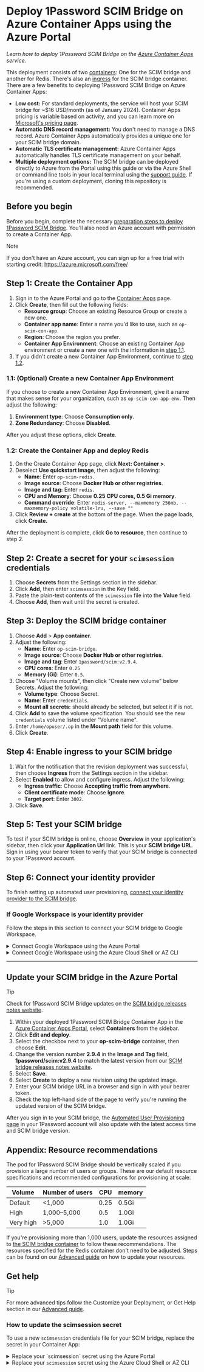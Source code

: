# Deploy 1Password SCIM Bridge on Azure Container Apps using the Azure Portal

_Learn how to deploy 1Password SCIM Bridge on the [Azure Container Apps](https://azure.microsoft.com/en-us/products/container-apps/#overview) service._

This deployment consists of two [containers](https://learn.microsoft.com/en-us/azure/container-apps/containers): One for the SCIM bridge and another for Redis. There's also an [ingress](https://learn.microsoft.com/en-us/azure/container-apps/ingress-overview) for the SCIM bridge container. There are a few benefits to deploying 1Password SCIM Bridge on Azure Container Apps:

- **Low cost:** For standard deployments, the service will host your SCIM bridge for ~$16 USD/month (as of January 2024). Container Apps pricing is variable based on activity, and you can learn more on [Microsoft's pricing page](https://azure.microsoft.com/en-us/pricing/details/container-apps/).
- **Automatic DNS record management:** You don't need to manage a DNS record. Azure Container Apps automatically provides a unique one for your SCIM bridge domain.
- **Automatic TLS certificate management:** Azure Container Apps automatically handles TLS certificate management on your behalf.
- **Multiple deployment options:** The SCIM bridge can be deployed directly to Azure from the Portal using this guide or via the Azure Shell or command line tools in your local terminal using the [support guide](https://support.1password.com/scim-deploy-azure/). If you're using a custom deployment, cloning this repository is recommended.

## Before you begin

Before you begin, complete the necessary [preparation steps to deploy 1Password SCIM Bridge](/PREPARATION.md). You'll also need an Azure account with permission to create a Container App.

> [!NOTE]
> If you don't have an Azure account, you can sign up for a free trial with starting credit: https://azure.microsoft.com/free/

## Step 1: Create the Container App

1. Sign in to the Azure Portal and go to the [Container Apps](https://portal.azure.com/#view/HubsExtension/BrowseResource/resourceType/Microsoft.App%2FcontainerApps) page.
2. Click **Create**, then fill out the following fields:
   - **Resource group**: Choose an existing Resource Group or create a new one.
   - **Container app name**: Enter a name you'd like to use, such as `op-scim-con-app`.
   - **Region**: Choose the region you prefer.
   - **Container App Environment**: Choose an existing Container App environment or create a new one with the information in [step 1.1](#11-optional-create-a-new-container-app-environment).
3. If you didn't create a new Container App Environment, continue to [step 1.2](#12-create-the-container-app-and-deploy-redis).

### 1.1: (Optional) Create a new Container App Environment

If you choose to create a new Container App Environment, give it a name that makes sense for your organization, such as `op-scim-con-app-env`. Then adjust the following:

1. **Environment type**: Choose **Consumption only**.
2. **Zone Redundancy**: Choose **Disabled**.

After you adjust these options, click **Create**.

### 1.2: Create the Container App and deploy Redis

1. On the Create Container App page, click **Next: Container >**.
2. Deselect **Use quickstart image**, then adjust the following:
   - **Name**: Enter `op-scim-redis`.
   - **Image source**: Choose **Docker Hub or other registries**.
   - **Image and tag:** Enter `redis`.
   - **CPU and Memory**: Choose **0.25 CPU cores, 0.5 Gi memory**.
   - **Command override**: Enter `redis-server, --maxmemory 256mb, --maxmemory-policy volatile-lru, --save ""`
3. Click **Review + create** at the bottom of the page. When the page loads, click **Create.**

After the deployment is complete, click **Go to resource**, then continue to step 2.

## Step 2: Create a secret for your `scimsession` credentials

1. Choose **Secrets** from the Settings section in the sidebar.
2. Click **Add**, then enter `scimsession` in the Key field.
3. Paste the plain-text contents of the `scimession` file into the **Value** field.
4. Choose **Add**, then wait until the secret is created.

## Step 3: Deploy the SCIM bridge container

1. Choose **Add** > **App container**.
2. Adjust the following:
   - **Name**: Enter `op-scim-bridge`.
   - **Image source**: Choose **Docker Hub or other registries**.
   - **Image and tag**: Enter `1password/scim:v2.9.4`.
   - **CPU cores**: Enter `0.25`
   - **Memory (Gi)**: Enter `0.5`.
3. Choose "Volume mounts", then click "Create new volume" below Secrets. Adjust the following:
   - **Volume type**: Choose Secret.
   - **Name**: Enter `credentials`.
   - **Mount all secrets:** should already be selected, but select it if is not.
4. Click **Add** to save the volume specification. You should see the new `credentials` volume listed under "Volume name".
5. Enter `/home/opuser/.op` in the **Mount path** field for this volume.
6. Click **Create**.

## Step 4: Enable ingress to your SCIM bridge

1. Wait for the notification that the revision deployment was successful, then choose **Ingress** from the Settings section in the sidebar.
2. Select **Enabled** to allow and configure ingress. Adjust the following:
   - **Ingress traffic**: Choose **Accepting traffic from anywhere**.
   - **Client certificate mode**: Choose **Ignore**.
   - **Target port**: Enter `3002`.
3. Click **Save**.

## Step 5: Test your SCIM bridge

To test if your SCIM bridge is online, choose **Overview** in your application's sidebar, then click your **Application Url** link. This is your **SCIM bridge URL**. Sign in using your bearer token to verify that your SCIM bridge is connected to your 1Password account.

## Step 6: Connect your identity provider

To finish setting up automated user provisioning, [connect your identity provider to the SCIM bridge](https://support.1password.com/scim/#step-3-connect-your-identity-provider).

### If Google Workspace is your identity provider

Follow the steps in this section to connect your SCIM bridge to Google Workspace.

<details>
<summary>Connect Google Workspace using the Azure Portal</summary>

#### 6.1: Get your Google Workspace service account key

Follow the steps to [create a Google service account, key, and API client](https://support.1password.com/scim-google-workspace/#step-1-create-a-google-service-account-key-and-api-client).

#### 6.2: Download and edit the Google Workspace settings template

1. Download the [`workspace-settings.json`](./google-workspace/workspace-settings.json) file from this repo.
2. Edit the following in this file:
   - **Actor**: Enter the email address of the Google Workspace administrator for the service account.
   - **Bridge Address**: Enter your SCIM bridge domain. This is the Application URL for your Container App, found on the overview page (**not** your 1Password account sign-in address). For example: `https://op-scim-bridge.example.eastus.azurecontainerapps.io`.
3. Save the file.

#### 6.3: Create secrets for Google Workspace

1. Open the Azure Portal and go to the [Container Apps](https://portal.azure.com/#view/HubsExtension/BrowseResource/resourceType/Microsoft.App%2FcontainerApps) page.
2. Choose **Secrets** from the Settings section in the sidebar.
3. Open the key file generated by Google for your service account you saved to your computer in [6.1](#61-get-your-google-workspace-service-account-key).
4. Click **Add** to create a secret for the credentials file, then fill out the following fields:
   - **Key**: Enter `workspace-credentials`.
   - **Value**: Copy the entire contents of the key file. Paste it into this field.
5. Click **Add**, then wait until the secret is created.
6. Open the settings file you edited in [6.2](#62-download-and-edit-the-google-workspace-settings-template).
7. Click **Add** to create another secret for the settings file, then fill out the following fields:
   - **Key**: Enter `workspace-settings`.
   - **Value**: Copy the entire contents of the settings file. Paste it into this field.
8. Click **Add**, then wait until the secret is created.

#### 6.4: Connect your SCIM bridge to Google Workspace

1. Choose **Containers** from the Application section in the sidebar.
2. Click **Edit and deploy**
3. Choose **Volumes**.
4. Click on the **credentials** volume listed to edit the volume.
5. Deselect **Mount all secrets**.
6. Under **Select individual secrets to mount**, you should see all three secrets that you created. Add `.json` to the **File path** for each of the Google Workspace secrets:
   - **workspace-credentials**: `workspace-credentials.json`
   - **workspace-settings**: `workspace-settings.json`
7. Click **Save**, then click **Create**.

</details>

<details>
<summary>Connect Google Workspace using the Azure Cloud Shell or AZ CLI</summary>

To connect Google Workspace using the Azure Cloud Shell or AZ CLI, follow the steps in our [Advanced guide](ADVANCED.md).

</details>

<hr>

## Update your SCIM bridge in the Azure Portal

> [!TIP]
> Check for 1Password SCIM Bridge updates on the [SCIM bridge releases notes website](https://releases.1password.com/provisioning/scim-bridge/).

1. Within your deployed 1Password SCIM Bridge Container App in the [Azure Container Apps Portal](https://portal.azure.com/#view/HubsExtension/BrowseResource/resourceType/Microsoft.App%2FcontainerApps), select **Containers** from the sidebar.
2. Click **Edit and deploy**.
3. Select the checkbox next to your **op-scim-bridge** container, then choose **Edit**.
4. Change the version number **2.9.4** in the **Image and Tag** field, **1password/scim:v2.9.4** to match the latest version from our [SCIM bridge releases notes website](https://releases.1password.com/provisioning/scim-bridge/).
5. Select **Save**.
6. Select **Create** to deploy a new revision using the updated image.
7. Enter your SCIM bridge URL in a browser and sign in with your bearer token.
8. Check the top left-hand side of the page to verify you're running the updated version of the SCIM bridge.

After you sign in to your SCIM bridge, the [Automated User Provisioning page](https://start.1password.com/integrations/active/) in your 1Password account will also update with the latest access time and SCIM bridge version.

## Appendix: Resource recommendations

The pod for 1Password SCIM Bridge should be vertically scaled if you provision a large number of users or groups. These are our default resource specifications and recommended configurations for provisioning at scale:

| Volume    | Number of users | CPU  | memory |
| --------- | --------------- | ---- | ------ |
| Default   | <1,000          | 0.25 | 0.5Gi  |
| High      | 1,000–5,000     | 0.5  | 1.0Gi  |
| Very high | >5,000          | 1.0  | 1.0Gi  |

If you're provisioning more than 1,000 users, update the resources assigned to [the SCIM bridge container](#22-continue-creating-the-container-app) to follow these recommendations. The resources specified for the Redis container don't need to be adjusted. Steps can be found on our [Advanced guide](ADVANCED.md) on how to update your resources.

## Get help

> [!TIP]
> For more advanced tips follow the Customize your Deployment, or Get Help section in our [Advanced guide](ADVANCED.md).

### How to update the **scimsession** secret

To use a new `scimsession` credentials file for your SCIM bridge, replace the secret in your Container App:

<details>
<summary>Replace your `scimsession` secret using the Azure Portal</summary>

1. Open the Azure Portal and go to the [Container Apps](https://portal.azure.com/#view/HubsExtension/BrowseResource/resourceType/Microsoft.App%2FcontainerApps) page.
2. Choose **Secrets** from the Settings section in the sidebar.
3. Edit the **scimsession** secret and paste the entire contents of your new `scimsession` file.
4. Select the checkbox and click **Save**.
5. Choose the **Revisions** from the Application section in the sidebar.
6. Click your current active revision and choose **Restart** in the details pane.
7. Enter your SCIM bridge URL in another browser tab or window and sign in using your new bearer token to [test your SCIM bridge](#step-5-test-your-scim-bridge).
8. Update your identity provider configuration with the new bearer token.
</details>

<details>
<summary>Replace your <code>scimsession</code> secret using the Azure Cloud Shell or AZ CLI</summary>

Using the Azure Cloud Shell or AZ CLI, follow the steps in our [Advanced guide](ADVANCED.md).
</details>
